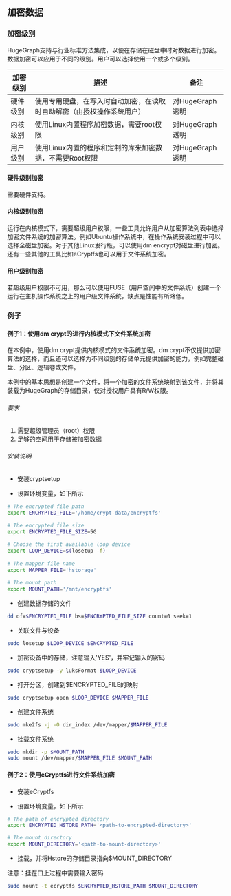 ## 加密数据

### 加密级别

HugeGraph支持与行业标准方法集成，以便在存储在磁盘中时对数据进行加密。数据加密可以应用于不同的级别。用户可以选择使用一个或多个级别。

|  加密级别   | 描述 |  备注  |
|  ----  | ---|  ----  |
| 硬件级别  |使用专用硬盘，在写入时自动加密，在读取时自动解密（由授权操作系统用户）| 对HugeGraph透明 |
| 内核级别  |使用Linux内置程序加密数据，需要root权限 | 对HugeGraph透明 |
| 用户级别  |使用Linux内置的程序和定制的库来加密数据，不需要Root权限 | 对HugeGraph透明 |

#### 硬件级别加密
需要硬件支持。

#### 内核级别加密

运行在内核模式下，需要超级用户权限，一些工具允许用户从加密算法列表中选择加密文件系统的加密算法。例如Ubuntu操作系统中，在操作系统安装过程中可以选择全磁盘加密。对于其他Linux发行版，可以使用dm encrypt对磁盘进行加密。还有一些其他的工具比如eCryptfs也可以用于文件系统加密。

#### 用户级别加密

若超级用户权限不可用，那么可以使用FUSE（用户空间中的文件系统）创建一个运行在主机操作系统之上的用户级文件系统，缺点是性能有所降低。

### 例子

#### 例子1：使用dm crypt的进行内核模式下文件系统加密

在本例中，使用dm crypt提供内核模式的文件系统加密。dm crypt不仅提供加密算法的选择，而且还可以选择为不同级别的存储单元提供加密的能力，例如完整磁盘、分区、逻辑卷或文件。

本例中的基本思想是创建一个文件，将一个加密的文件系统映射到该文件，并将其装载为HugeGraph的存储目录，仅对授权用户具有R/W权限。

###### 要求 

  1. 需要超级管理员（root）权限
  2. 足够的空间用于存储被加密数据

###### 安装说明

- 安装cryptsetup
  
- 设置环境变量，如下所示

```bash
# The encrypted file path
export ENCRYPTED_FILE='/home/crypt-data/encryptfs'
 
# The encrypted file size
export ENCRYPTED_FILE_SIZE=5G

# Choose the first available loop device
export LOOP_DEVICE=$(losetup -f)
 
# The mapper file name
export MAPPER_FILE='hstorage'
 
# The mount path
export MOUNT_PATH='/mnt/encryptfs'
```

- 创建数据存储的文件

```bash
dd of=$ENCRYPTED_FILE bs=$ENCRYPTED_FILE_SIZE count=0 seek=1
```

- 关联文件与设备

```bash
sudo losetup $LOOP_DEVICE $ENCRYPTED_FILE
```

- 加密设备中的存储，注意输入'YES'，并牢记输入的密码

```bash
sudo cryptsetup -y luksFormat $LOOP_DEVICE
```

- 打开分区，创建到$ENCRYPTED_FILE的映射

```bash
sudo cryptsetup open $LOOP_DEVICE $MAPPER_FILE
```

- 创建文件系统

```bash
sudo mke2fs -j -O dir_index /dev/mapper/$MAPPER_FILE
```

- 挂载文件系统

```bash
sudo mkdir -p $MOUNT_PATH
sudo mount /dev/mapper/$MAPPER_FILE $MOUNT_PATH
```

#### 例子2：使用eCryptfs进行文件系统加密

- 安装eCryptfs

- 设置环境变量，如下所示

```bash
# The path of encrypted directory
export ENCRYPTED_HSTORE_PATH='<path-to-encrypted-directory>'

# The mount directory
export MOUNT_DIRECTORY='<path-to-mount-directory>'
```

- 挂载，并将Hstore的存储目录指向$MOUNT_DIRECTORY

注意：挂在口上过程中需要输入密码

```bash
sudo mount -t ecryptfs $ENCRYPTED_HSTORE_PATH $MOUNT_DIRECTORY
```
